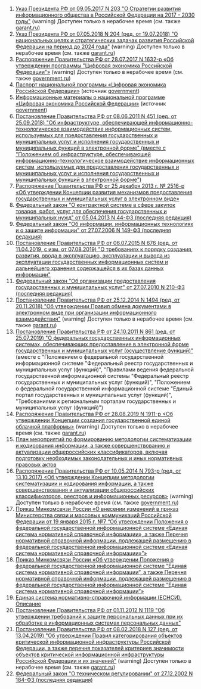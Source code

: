 1. [Указ Президента РФ от 09.05.2017 N 203 "О Стратегии развития информационного общества в Российской Федерации на 2017 - 2030 годы"](http://www.consultant.ru/document/cons_doc_LAW_216363/) (warning) Доступен только в нерабочее время (см. также [garant.ru](https://www.garant.ru/products/ipo/prime/doc/71570570/))
1. [Указ Президента РФ от 07.05.2018 N 204 (ред. от 19.07.2018) "О национальных целях и стратегических задачах развития Российской Федерации на период до 2024 года"](http://www.consultant.ru/document/cons_doc_LAW_297432/) (warning) Доступен только в нерабочее время (см. также [garant.ru](https://www.garant.ru/products/ipo/prime/doc/71837200/))
1. [Распоряжение Правительства РФ от 28.07.2017 N 1632-р «Об утверждении программы "Цифровая экономика Российской Федерации"»](http://www.consultant.ru/document/cons_doc_LAW_221756/) (warning) Доступен только в нерабочее время (см. также [government.ru](http://government.ru/info/35568/))
1. [Паспорт национальной программы «Цифровая экономика Российской Федерации»](http://static.government.ru/media/files/urKHm0gTPPnzJlaKw3M5cNLo6gczMkPF.pdf) (источник [government](http://government.ru/info/35568/))
1. [Информационные материалы о национальной программе «Цифровая экономика Российской Федерации»](http://static.government.ru/media/files/3b1AsVA1v3VziZip5VzAY8RTcLEbdCct.pdf) (источник [government](http://government.ru/info/35568/))
1. [Постановление Правительства РФ от 08.06.2011 N 451 (ред. от 25.09.2018) "Об инфраструктуре, обеспечивающей информационно-технологическое взаимодействие информационных систем, используемых для предоставления государственных и муниципальных услуг и исполнения государственных и муниципальных функций в электронной форме" (вместе с "Положением об инфраструктуре, обеспечивающей информационно-технологическое взаимодействие информационных систем, используемых для предоставления государственных и муниципальных услуг и исполнения государственных и муниципальных функций в электронной форме")](http://www.consultant.ru/document/cons_doc_LAW_115048/)
1. [Распоряжение Правительства РФ от 25 декабря 2013 г. № 2516-р «Об утверждении Концепции развития механизмов предоставления государственных и муниципальных услуг в электронном виде»](http://static.government.ru/media/files/41d4b05a4f63fbd7c3a4.pdf)
1. [Федеральный закон "О контрактной системе в сфере закупок товаров, работ, услуг для обеспечения государственных и муниципальных нужд" от 05.04.2013 N 44-ФЗ (последняя редакция)](http://www.consultant.ru/document/cons_doc_LAW_144624/)
1. [Федеральный закон "Об информации, информационных технологиях и о защите информации" от 27.07.2006 N 149-ФЗ (последняя редакция)](http://www.consultant.ru/document/cons_doc_LAW_61798/)
1. [Постановление Правительства РФ от 06.07.2015 N 676 (ред. от 11.04.2019, с изм. от 07.08.2019) "О требованиях к порядку создания, развития, ввода в эксплуатацию, эксплуатации и вывода из эксплуатации государственных информационных систем и дальнейшего хранения содержащейся в их базах данных информации"](http://www.consultant.ru/document/cons_doc_LAW_182413/)
1. [Федеральный закон "Об организации предоставления государственных и муниципальных услуг" от 27.07.2010 N 210-ФЗ (последняя редакция)](http://www.consultant.ru/document/cons_doc_LAW_103023/)
1. [Постановление Правительства РФ от 25.12.2014 N 1494 (ред. от 20.11.2018) "Об утверждении Правил обмена документами в электронном виде при организации информационного взаимодействия"](http://www.consultant.ru/document/cons_doc_LAW_172990/)  (warning) Доступен только в нерабочее время (см. также [garant.ru](https://base.garant.ru/70832680/))
1. [Постановление Правительства РФ от 24.10.2011 N 861 (ред. от 25.07.2019) "О федеральных государственных информационных системах, обеспечивающих предоставление в электронной форме государственных и муниципальных услуг (осуществление функций)"](http://www.consultant.ru/document/cons_doc_LAW_120963/) (вместе с "Положением о федеральной государственной информационной системе "Федеральный реестр государственных и муниципальных услуг (функций)", "Правилами ведения федеральной государственной информационной системы "Федеральный реестр государственных и муниципальных услуг (функций)", "Положением о федеральной государственной информационной системе "Единый портал государственных и муниципальных услуг (функций)", "Требованиями к региональным порталам государственных и муниципальных услуг (функций)")
1. [Распоряжение Правительства РФ от 28.08.2019 N 1911-р <Об утверждении Концепции создания государственной единой облачной платформы>](http://www.consultant.ru/document/cons_doc_LAW_332993/) (warning) Доступен только в нерабочее время (см. также [garant.ru](https://www.garant.ru/products/ipo/prime/doc/72595994/))
1. [План мероприятий по формированию методологии систематизации и кодирования информации, а также совершенствованию и актуализации общероссийских классификаторов, включая подготовку необходимых законодательных и иных нормативных правовых актов](https://www.minfin.ru/common/img/uploaded/library/2012/08/Plan_%2823.08.2012%29.pdf)
1. [Распоряжение Правительства РФ от 10.05.2014 N 793-р (ред. от 13.10.2017) <Об утверждении Концепции методологии систематизации и кодирования информации, а также совершенствования и актуализации общероссийских классификаторов, реестров и информационных ресурсов>](http://www.consultant.ru/document/cons_doc_LAW_162984/)  (warning) Доступен только в нерабочее время (см. также [government.ru](http://static.government.ru/media/files/41d4dc94d1ec5b8a2505.pdf))
1. [Приказ Минкомсвязи России «О внесении изменений в приказ Министерства связи и массовых коммуникаций Российской Федерации от 19 января 2015 г. №7 “Об утверждении Положения о федеральной государственной информационной системе «Единая система нормативной справочной информации», а также Перечня нормативной справочной информации, подлежащей размещению в федеральной государственной информационной системе «Единая система нормативной справочной информации»”»](https://digital.gov.ru/ru/documents/5329/#tdocumentcontent)
1. [Приказ Минкомсвязи России «Об утверждении Положения о федеральной государственной информационной системе “Единая система нормативной справочной информации”, а также Перечня нормативной справочной информации, подлежащей размещению в федеральной государственной информационной системе “Единая система нормативной справочной информации”»](https://digital.gov.ru/ru/documents/5332/)
1. [Единая система нормативно-справочной информации (ЕСНСИ). Описание](https://digital.gov.ru/ru/activity/directions/491/)
1. [Постановление Правительства РФ от 01.11.2012 N 1119 "Об утверждении требований к защите персональных данных при их обработке в информационных системах персональных данных"](http://www.consultant.ru/document/cons_doc_LAW_137356/)
1. [Постановление Правительства РФ от 08.02.2018 N 127 (ред. от 13.04.2019) "Об утверждении Правил категорирования объектов критической информационной инфраструктуры Российской Федерации, а также перечня показателей критериев значимости объектов критической информационной инфраструктуры Российской Федерации и их значений"](http://www.consultant.ru/document/cons_doc_LAW_290595/) (warning) Доступен только в нерабочее время (см. также [garant.ru](https://www.garant.ru/products/ipo/prime/doc/71776120/))
1. [Федеральный закон "О техническом регулировании" от 27.12.2002 N 184-ФЗ (последняя редакция)](http://www.consultant.ru/document/cons_doc_LAW_40241/)
